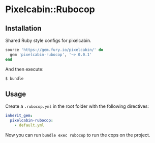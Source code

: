 # Pixelcabin::Rubocop


## Installation

Shared Ruby style configs for pixelcabin.

```ruby
source 'https://gem.fury.io/pixelcabin/' do
  gem 'pixelcabin-rubocop', '~> 0.0.1'
end
```

And then execute:

    $ bundle

## Usage

Create a `.rubocop.yml` in the root folder with the following directives:
```yaml
inherit_gem:
  pixelcabin-rubocop:
    - default.yml
```

Now you can run `bundle exec rubocop` to run the cops on the project.
